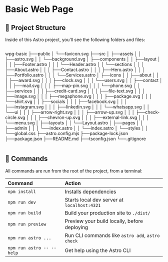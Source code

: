 # Basic Web Page

## 🚀 Project Structure

Inside of this Astro project, you'll see the following folders and files:

```text
```
wpg-basic
├──public
│   └──favicon.svg
├──src
│   ├──assets
│   │   ├──astro.svg
│   │   └──background.svg
│   ├──components
│   │   ├──layout
│   │   │   ├──Footer.astro
│   │   │   └──Header.astro
│   │   └──sections
│   │   │   ├──About.astro
│   │   │   ├──Contact.astro
│   │   │   ├──Hero.astro
│   │   │   ├──Portfolio.astro
│   │   │   └──Services.astro
│   ├──icons
│   │   ├──about
│   │   │   ├──award.svg
│   │   │   ├──clock.svg
│   │   │   └──users.svg
│   │   ├──contact
│   │   │   ├──mail.svg
│   │   │   ├──map-pin.svg
│   │   │   └──phone.svg
│   │   ├──services
│   │   │   ├──credit-card.svg
│   │   │   ├──file-text.svg
│   │   │   ├──image.svg
│   │   │   ├──megaphone.svg
│   │   │   ├──package.svg
│   │   │   └──shirt.svg
│   │   ├──socials
│   │   │   ├──facebook.svg
│   │   │   ├──instagram.svg
│   │   │   ├──linkedin.svg
│   │   │   └──whatsapp.svg
│   │   └──ui
│   │   │   ├──arrow-right.svg
│   │   │   ├──arrow-up.svg
│   │   │   ├──check-circle.svg
│   │   │   ├──chevron-up.svg
│   │   │   ├──external-link.svg
│   │   │   └──menu.svg
│   ├──layouts
│   │   └──Layout.astro
│   ├──pages
│   │   ├──admin
│   │   │   └──index.astro
│   │   └──index.astro
│   └──styles
│   │   └──global.css
├──astro.config.mjs
├──package-lock.json
├──package.json
├──README.md
├──tsconfig.json
└──.gitignore
```
```

## 🧞 Commands

All commands are run from the root of the project, from a terminal:

| Command                   | Action                                           |
| :------------------------ | :----------------------------------------------- |
| `npm install`             | Installs dependencies                            |
| `npm run dev`             | Starts local dev server at `localhost:4321`      |
| `npm run build`           | Build your production site to `./dist/`          |
| `npm run preview`         | Preview your build locally, before deploying     |
| `npm run astro ...`       | Run CLI commands like `astro add`, `astro check` |
| `npm run astro -- --help` | Get help using the Astro CLI                     |
